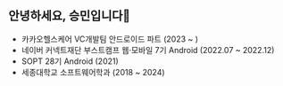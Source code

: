 ## 안녕하세요, 승민입니다🙂
- 카카오헬스케어 VC개발팀 안드로이드 파트 (2023 ~ )
- 네이버 커넥트재단 부스트캠프 웹·모바일 7기 Android (2022.07 ~ 2022.12)
- SOPT 28기 Android (2021)
- 세종대학교 소프트웨어학과 (2018 ~ 2024)

